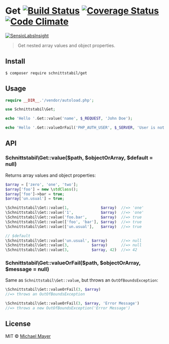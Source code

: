 # Get [![Build Status](https://travis-ci.org/schnittstabil/get.svg?branch=master)](https://travis-ci.org/schnittstabil/get) [![Coverage Status](https://coveralls.io/repos/schnittstabil/get/badge.svg?branch=master&service=github)](https://coveralls.io/github/schnittstabil/get?branch=master) [![Code Climate](https://codeclimate.com/github/schnittstabil/get/badges/gpa.svg)](https://codeclimate.com/github/schnittstabil/get)

[![SensioLabsInsight](https://insight.sensiolabs.com/projects/c67798be-143a-432d-b11f-49210f437a33/big.png)](https://insight.sensiolabs.com/projects/c67798be-143a-432d-b11f-49210f437a33)

> Get nested array values and object properties.


## Install

```
$ composer require schnittstabil/get
```


## Usage

```php
require __DIR__.'/vendor/autoload.php';

use Schnittstabil\Get;

echo 'Hello '.Get::value('name', $_REQUEST, 'John Doe');

echo 'Hello '.Get::valueOrFail('PHP_AUTH_USER', $_SERVER, 'User is not authenticated.');
```


## API

### Schnittstabil\Get::value($path, $objectOrArray, $default = null)

Returns array values and object properties:

```php
$array = ['zero', 'one', 'two'];
$array['foo'] = new \stdClass();
$array['foo']->bar = true;
$array['un.usual'] = true;

\Schnittstabil\Get::value(1,              $array)  //=> 'one'
\Schnittstabil\Get::value('1',            $array)  //=> 'one'
\Schnittstabil\Get::value('foo.bar',      $array)  //=> true
\Schnittstabil\Get::value(['foo', 'bar'], $array)  //=> true
\Schnittstabil\Get::value(['un.usual'],   $array)  //=> true

// $default
\Schnittstabil\Get::value('un.usual', $array)      //=> null
\Schnittstabil\Get::value(3,          $array)      //=> null
\Schnittstabil\Get::value(3,          $array, 42)  //=> 42
```

### Schnittstabil\Get::valueOrFail($path, $objectOrArray, $message = null)

Same as `Schnittstabil\Get::value`, but throws an `OutOfBoundsException`:

```php
\Schnittstabil\Get::valueOrFail(3, $array)
//=> throws an OutOfBoundsException

\Schnittstabil\Get::valueOrFail(3, $array, 'Error Message')
//=> throws a new OutOfBoundsException('Error Message')
```


## License

MIT © [Michael Mayer](http://schnittstabil.de)
